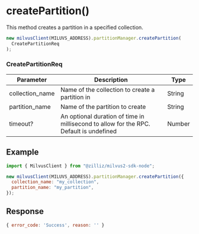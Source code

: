 # createPartition()

This method creates a partition in a specified collection.

```javascript
new milvusClient(MILUVS_ADDRESS).partitionManager.createPartition(
  CreatePartitionReq
);
```

### CreatePartitionReq

| Parameter       | Description                                                                            | Type   |
| --------------- | -------------------------------------------------------------------------------------- | ------ |
| collection_name | Name of the collection to create a partition in                                        | String |
| partition_name  | Name of the partition to create                                                        | String |
| timeout?        | An optional duration of time in millisecond to allow for the RPC. Default is undefined | Number |

## Example

```javascript
import { MilvusClient } from "@zilliz/milvus2-sdk-node";

new milvusClient(MILUVS_ADDRESS).partitionManager.createPartition({
  collection_name: "my_collection",
  partition_name: "my_partition",
});
```

## Response

```javascript
{ error_code: 'Success', reason: '' }
```
